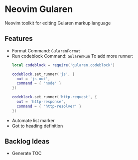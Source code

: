 # Neovim Gularen
Neovim toolkit for editing Gularen markup language

## Features
- Format 
  Command: `GularenFormat`
- Run codeblock
  Command: `GularenRun`
  To add more runner:
  ~~~ lua
  local codeblock = require('gularen.codeblock')

  codeblock.set_runner('js', {
  	out = 'js-out',
  	command = { 'node' }
  })
  
  codeblock.set_runner('http-request', {
  	out = 'http-response',
  	command = { 'http-resolver' }
  })
  ~~~
- Automate list marker
- Got to heading definition

## Backlog Ideas
- Generate TOC
